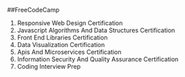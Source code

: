  ##FreeCodeCamp
 
1.  Responsive Web Design Certification
2. Javascript Algorithms And Data Structures Certification
3. Front End Libraries Certification
4. Data Visualization Certification
5. Apis And Microservices Certification
6. Information Security And Quality Assurance Certification
7. Coding Interview Prep
